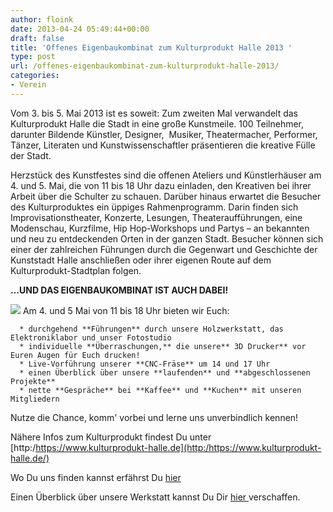 ```yaml
---
author: floink
date: 2013-04-24 05:49:44+00:00
draft: false
title: 'Offenes Eigenbaukombinat zum Kulturprodukt Halle 2013 '
type: post
url: /offenes-eigenbaukombinat-zum-kulturprodukt-halle-2013/
categories:
- Verein
---
```


Vom 3. bis 5. Mai 2013 ist es soweit: Zum zweiten Mal verwandelt das Kulturprodukt Halle die Stadt in eine große Kunstmeile. <!-- more -->
100 Teilnehmer, darunter Bildende Künstler, Designer,  Musiker, Theatermacher, Performer, Tänzer, Literaten und Kunstwissenschaftler präsentieren die kreative Fülle der Stadt.

Herzstück des Kunstfestes sind die offenen Ateliers und Künstlerhäuser am 4. und 5. Mai, die von 11 bis 18 Uhr dazu einladen, den Kreativen bei ihrer Arbeit über die Schulter zu schauen. Darüber hinaus erwartet die Besucher des Kulturproduktes ein üppiges Rahmenprogramm. Darin finden sich Improvisationstheater, Konzerte, Lesungen, Theateraufführungen, eine Modenschau, Kurzfilme, Hip Hop-Workshops und Partys – an bekannten und neu zu entdeckenden Orten in der ganzen Stadt. Besucher können sich einer der zahlreichen Führungen durch die Gegenwart und Geschichte der Kunststadt Halle anschließen oder ihrer eigenen Route auf dem Kulturprodukt-Stadtplan folgen.


**...UND DAS EIGENBAUKOMBINAT IST AUCH DABEI!**


![](/wp-includes/js/tinymce/plugins/wordpress/img/trans.gif)
Am 4. und 5 Mai von 11 bis 18 Uhr bieten wir Euch:



	  * durchgehend **Führungen** durch unsere Holzwerkstatt, das Elektroniklabor und unser Fotostudio
	  * individuelle **Überraschungen,** die unsere** 3D Drucker** vor Euren Augen für Euch drucken!
	  * Live-Vorführung unserer **CNC-Fräse** um 14 und 17 Uhr
	  * einen Überblick über unsere **laufenden** und **abgeschlossenen Projekte**
	  * nette **Gespräche** bei **Kaffee** und **Kuchen** mit unseren Mitgliedern

Nutze die Chance, komm' vorbei und lerne uns unverbindlich kennen!

Nähere Infos zum Kulturprodukt findest Du unter [http:/https://www.kulturprodukt-halle.de](http:/https://www.kulturprodukt-halle.de/)

Wo Du uns finden kannst erfährst Du [hier](/kontakt/anfahrt/)

Einen Überblick über unsere Werkstatt kannst Du Dir [hier ](/werkstatt/)verschaffen.
